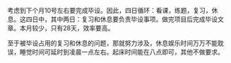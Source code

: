 考虑到下个月10号左右要完成毕设。因此，四日循环：看课，练题，复习，休息。这四日中，其中两日：复习和休息要负责毕设事项。做完项目后完成毕设文章。本月较少，只有28天，效率要高。

至于被毕设占用的复习和休息的问题，那就努力涉及，休息娱乐时间万万不能耽误，睡觉时间可延时到凌晨一点左右。起床时间能在八点即可，其他不做要求。